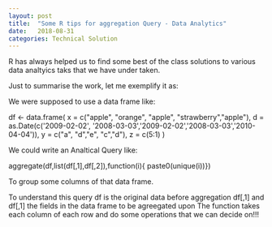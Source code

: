 ```yaml
---
layout: post
title:  "Some R tips for aggregation Query - Data Analytics"
date:   2018-08-31
categories: Technical Solution
---
```


R has always helped us to find some best of the class solutions to 
various data analtyics taks that we have under taken.

Just to summarise the work, let me exemplify it as:

We were supposed to use a data frame like:

df <- data.frame(
 x = c("apple", "orange", "apple", "strawberry","apple"),
 d = as.Date(c('2009-02-02', '2008-03-03','2009-02-02','2008-03-03','2010-04-04')),
 y = c("a", "d","e", "c","d"),
 z = c(5:1)
)

We could write an Analtical Query like:

aggregate(df,list(df[,1],df[,2]),function(i){ paste0(unique(i))})

To group some columns of that data frame. 

To understand this query df is the original data before aggregation
df[,1] and df[,1] the fields in the data frame to be agreegated upon
The function takes each column of each row and do some operations
that we can decide on!!!